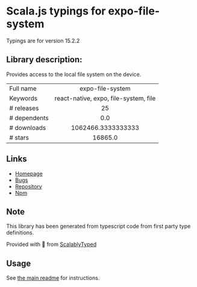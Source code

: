 
# Scala.js typings for expo-file-system

Typings are for version 15.2.2

## Library description:
Provides access to the local file system on the device.

|                    |                 |
| ------------------ | :-------------: |
| Full name          | expo-file-system |
| Keywords           | react-native, expo, file-system, file |
| # releases         | 25 |
| # dependents       | 0.0 |
| # downloads        | 1062466.3333333333 |
| # stars            | 16865.0 |

## Links
- [Homepage](https://docs.expo.dev/versions/latest/sdk/filesystem/)
- [Bugs](https://github.com/expo/expo/issues)
- [Repository](https://github.com/expo/expo)
- [Npm](https://www.npmjs.com/package/expo-file-system)
    


## Note
This library has been generated from typescript code from first party type definitions.

Provided with :purple_heart: from [ScalablyTyped](https://github.com/oyvindberg/ScalablyTyped)

## Usage
See [the main readme](../../readme.md) for instructions.


